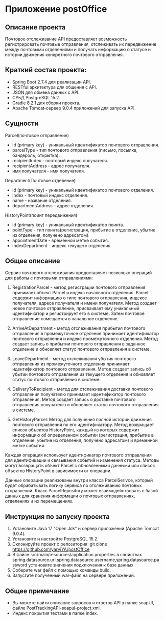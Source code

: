 # Приложение postOffice
## Описание проекта

Почтовое отслеживание API предоставляет возможность регистрировать почтовые отправления, отслеживать их передвижение между почтовыми отделениями и получать информацию о статусе и истории движения конкретного почтового отправления.

## Краткий состав проекта:
-  Spring Boot 2.7.4 для реализации API.
- RESTful архитектура для общения с API.
- JSON  для обмена данных с API.
- СУБД PostgreSQL 15.2.
- Gradle 8.2.1 для сборки проекта.
- Apache Tomcat-сервер 9.0.4 приложений для запуска API.

## Сущности
Parcel(почтовое отправление)
- id (primary key) - уникальный идентификатор почтового отправления.
- parcelType - тип почтового отправления (письмо, посылка, бандероль, открытка).
- recipientIndex - почтовый индекс получателя.
- recipientAddress - адрес получателя.
- имя получателя - имя получателя.

Department(Почтовое отделение)
- id (primary key) - уникальный идентификатор почтового отделения.
- index - почтовый индекс отделения.
- name - название отделения.
- departmentAddress - адрес отделения.

HistoryPoint(поинт передвижения)
- id (primary key) - уникальный идентификатор поинта.
- pointType - тип поинта(регистрация, прибытие в отделение, убытие из отделения, получено адресатом).
- appointmentDate - временной метке события.
- indexDepartment - индекс текущего отделения.

## Общее описание

Сервис почтового отслеживания предоставляет несколько операций для работы с почтовыми отправлениями:

1. RegistrationParcel - метод регистрации почтового отправления принимает объект Parcel и индекс начального отделения. Parcel содержит информацию о типе почтового отправления, индексе получателя, адресе получателя и имени получателя. Метод создает новое почтовое отправление, присваивает ему уникальный идентификатор и регистрирует его в системе. Затем почтовое отправление помещается в начальное отделение.

2. ArriveAtDepartment - метод отслеживания прибытия почтового отправления в промежуточное отделение принимает идентификатор почтового отправления и индекс промежуточного отделения. Метод создает запись о прибытии почтового отправления в заданное отделение и обновляет статус почтового отправления в системе.

3. LeaveDepartment - метод отслеживания убытия почтового отправления из промежуточного отделения принимает идентификатор почтового отправления. Метод создает запись об убытии почтового отправления из текущего отделения и обновляет статус почтового отправления в системе.

4. DeliveryToRecipient - метод для отслеживания доставки почтового отправления получателю принимает идентификатор почтового отправления. Метод создает запись о доставке почтового отправления получателю и обновляет статус почтового отправления в системе.

5. GetHistoryParcel: Метод для получения полной истории движения почтового отправления по его идентификатору. Метод возвращает список объектов HistoryPoint, каждый из которых содержит информацию об определенном событии (регистрация, прибытие в отделение, убытие из отделения, получено адресатом) и временной метке события.

Каждая операция использует идентификатор почтового отправления для идентификации и связывания событий и изменения статуса. Методы могут возвращать объект Parcel с обновленными данными или список объектов HistoryPoint в зависимости от операции.

Данные операции реализованы внутри класса ParcelSerivce, который будет обрабатывать логику сервиса по отслеживанию почтовых отправлений. Класс ParcelRepository может взаимодействовать с базой данных для хранения информации о почтовых отправлениях, отделениях и их перемещениях.

## Инструкция по запуску проекта

1. Установите Java 17 "Open Jdk" и сервер приложений (Apache Tomcat 9.0.4).
2. Установите и настройте PostgreSQL 15.2.
3. Склонируйте проект с репозитория: git clone https://github.com/yaryiYA/postOffice
4. В файле src/main/resources/application.properties в свойствах spring.datasource.url,spring.datasource.username,spring.datasource.password установите значения подключения к базе данных.
5. Соберите war файл с помощью команды build.
6. Запустите полученный war-файл на сервере приложений.

## Общее примечание
- Вы можете найти описание запросов и ответов API в папке soapUI, файле PostTrackingAPI-soapui-project.xml.
- Индекс покрытия тестами в папке index.

